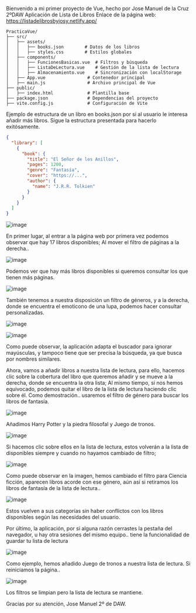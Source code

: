 Bienvenido a mi primer proyecto de Vue, hecho por Jose Manuel de la Cruz 2ºDAW
Aplicación de Lista de Libros
Enlace de la página web: https://listadelibrosbyjosy.netlify.app/
```
PracticaVue/
├── src/
│   ├── assets/
│   │   ├── books.json        # Datos de los libros
│   │   ├── styles.css        # Estilos globales
│   ├── components/
│   │   ├── FuncionesBasicas.vue  # Filtros y búsqueda
│   │   ├── ListaDeLectura.vue    # Gestión de la lista de lectura
│   │   ├── Almacenamiento.vue    # Sincronización con localStorage
│   ├── App.vue                # Contenedor principal 
│   ├── main.js                # Archivo principal de Vue
├── public/
│   ├── index.html             # Plantilla base
├── package.json               # Dependencias del proyecto
├── vite.config.js             # Configuración de Vite

```


Ejemplo de estructura de un libro en books.json por si al usuario le interesa añadir más libros. Sigue la estructura presentada para hacerlo exitósamente.

```json
{
  "library": [
    {
      "book": {
        "title": "El Señor de los Anillos",
        "pages": 1200,
        "genre": "Fantasía",
        "cover": "https://...",
        "author": {
          "name": "J.R.R. Tolkien"
        }
      }
    }
  ]
}
```


![image](https://github.com/user-attachments/assets/7a10898a-afa3-419a-bcb9-94c8231db6a2)

En primer lugar, al entrar a la página web por primera vez podemos observar que hay 17 libros disponibles; 
Al mover el filtro de páginas a la derecha..

![image](https://github.com/user-attachments/assets/7c14a3b0-2825-4bb7-ada0-7ea38a2cabd9)

Podemos ver que hay más libros disponibles si queremos consultar los que tienen más páginas.

![image](https://github.com/user-attachments/assets/ebdcca58-1ba0-4030-af28-efbe601c284f)

También tenemos a nuestra disposición un filtro de géneros, y a la derecha, donde se encuentra el emoticono de una lupa, podemos hacer consultar personalizadas.

![image](https://github.com/user-attachments/assets/86be7bb6-e5dc-4c32-8d28-6b665967e926)

![image](https://github.com/user-attachments/assets/7885c72c-4853-4830-b7de-ae1f366b95af)


Como puede observar, la aplicación adapta el buscador para ignorar mayúsculas, y tampoco tiene que ser precisa la búsqueda, ya que busca por nombres similares.



Ahora, vamos a añadir libros a nuestra lista de lectura, para ello, hacemos clic sobre la cobertura del libro que queremos añadir y se mueve a la derecha, donde se encuentra
la otra lista; Al mismo tiempo, si nos hemos equivocado, podemos quitar el libro de la lista de lectura haciendo clic sobre él. Como demostración.. usaremos el filtro de género
para buscar los libros de fantasía.


![image](https://github.com/user-attachments/assets/46ef00e3-59c4-4e7a-85f5-8fb0289d1e6b)

Añadimos Harry Potter y la piedra filosofal y Juego de tronos.

![image](https://github.com/user-attachments/assets/41213b42-ca5a-41a3-8661-fef1815c75b9)

Si hacemos clic sobre ellos en la lista de lectura, estos volverán a la lista de disponibles siempre y cuando no hayamos cambiado de filtro;

![image](https://github.com/user-attachments/assets/4ad99836-75d7-44d8-a567-b308c71949d0)

Como puede observar en la imagen, hemos cambiado el filtro para Ciencia ficción, aparecen libros acorde con ese género, aún así si retiramos los libros de fantasía de la lista de lectura..

![image](https://github.com/user-attachments/assets/6a4bc3ac-112e-4868-84b3-3cf2ff5e3816)

Estos vuelven a sus categorías sin haber conflictos con los libros disponibles según las necesidades del usuario.


Por último, la aplicación, por si alguna razón cerrastes la pestaña del navegador, u hay otra sesiones del mismo equipo.. tiene la funcionalidad de guardar tu lista de lectura


![image](https://github.com/user-attachments/assets/08f717b1-a339-4aa5-81a2-340e6ca66a72)


Como ejemplo, hemos añadido Juego de tronos a nuestra lista de lectura. Si reiniciamos la página..


![image](https://github.com/user-attachments/assets/c032a87c-88e8-45c7-b883-afd92ab48f0a)


Los filtros se limpian pero la lista de lectura se mantiene.


Gracias por su atención, Jose Manuel 2º de DAW.














